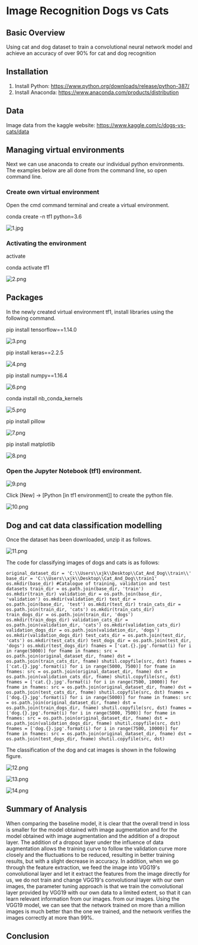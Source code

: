 # Image Recognition Dogs vs Cats

## Basic Overview
Using cat and dog dataset to train a convolutional neural network model and achieve an accuracy of over 90% for cat and dog recognition

##  Installation
1. Install Python: https://www.python.org/downloads/release/python-387/
2. Install Anaconda: https://www.anaconda.com/products/distribution

## Data

Image data from the kaggle website: https://www.kaggle.com/c/dogs-vs-cats/data

## Managing virtual environments

Next we can use anaconda to create our individual python environments. The examples below are all done from the command line, so open command line.

### Create own virtual environment

Open the cmd command terminal and create a virtual environment.

conda create -n tf1 python=3.6

![1.jpg](https://github.com/JunkeXu/111/blob/main/figure/1.png)


### Activating the environment

activate

conda activate tf1

![2.png](https://github.com/JunkeXu/111/blob/main/figure/2.png)


## Packages

In the newly created virtual environment tf1, install libraries using the following command.

pip install tensorflow==1.14.0

![3.png](https://github.com/JunkeXu/111/blob/main/figure/3.png)


pip install keras==2.2.5

![4.png](https://github.com/JunkeXu/111/blob/main/figure/4.png)

pip install numpy==1.16.4

![6.png](https://github.com/JunkeXu/111/blob/main/figure/6.png)

conda install nb_conda_kernels

![5.png](https://github.com/JunkeXu/111/blob/main/figure/5.png)

pip install pillow

![7.png](https://github.com/JunkeXu/111/blob/main/figure/7.png)

pip install matplotlib

![8.png](https://github.com/JunkeXu/111/blob/main/figure/8.png)

### Open the Jupyter Notebook (tf1) environment.

![9.png](https://github.com/JunkeXu/111/blob/main/figure/9.png)

Click [New] → [Python [in tf1 environment]] to create the python file.

![10.png](https://github.com/JunkeXu/111/blob/main/figure/10.png)

## Dog and cat data classification modelling

Once the dataset has been downloaded, unzip it as follows.

![11.png](https://github.com/JunkeXu/111/blob/main/figure/11.png)

The code for classifying images of dogs and cats is as follows:

`
original_dataset_dir = 'C:\\Users\\xjk\\Desktop\\Cat_And_Dog\\train\\'
base_dir = 'C:\\Users\\xjk\\Desktop\\Cat_And_Dog\\train1'
os.mkdir(base_dir)
#Catalogue of training, validation and test datasets
train_dir = os.path.join(base_dir, 'train')
os.mkdir(train_dir)
validation_dir = os.path.join(base_dir, 'validation')
os.mkdir(validation_dir)
test_dir = os.path.join(base_dir, 'test')
os.mkdir(test_dir)
train_cats_dir = os.path.join(train_dir, 'cats')
os.mkdir(train_cats_dir)
train_dogs_dir = os.path.join(train_dir, 'dogs')
os.mkdir(train_dogs_dir)
validation_cats_dir = os.path.join(validation_dir, 'cats')
os.mkdir(validation_cats_dir)
validation_dogs_dir = os.path.join(validation_dir, 'dogs')
os.mkdir(validation_dogs_dir)
test_cats_dir = os.path.join(test_dir, 'cats')
os.mkdir(test_cats_dir)
test_dogs_dir = os.path.join(test_dir, 'dogs')
os.mkdir(test_dogs_dir)
fnames = ['cat.{}.jpg'.format(i) for i in range(5000)]
for fname in fnames:
    src = os.path.join(original_dataset_dir, fname)
    dst = os.path.join(train_cats_dir, fname)
    shutil.copyfile(src, dst)
fnames = ['cat.{}.jpg'.format(i) for i in range(5000, 7500)]
for fname in fnames:
    src = os.path.join(original_dataset_dir, fname)
    dst = os.path.join(validation_cats_dir, fname)
    shutil.copyfile(src, dst) 
fnames = ['cat.{}.jpg'.format(i) for i in range(7500, 10000)]
for fname in fnames:
    src = os.path.join(original_dataset_dir, fname)
    dst = os.path.join(test_cats_dir, fname)
    shutil.copyfile(src, dst)
fnames = ['dog.{}.jpg'.format(i) for i in range(5000)]
for fname in fnames:
    src = os.path.join(original_dataset_dir, fname)
    dst = os.path.join(train_dogs_dir, fname)
    shutil.copyfile(src, dst)
fnames = ['dog.{}.jpg'.format(i) for i in range(5000, 7500)]
for fname in fnames:
    src = os.path.join(original_dataset_dir, fname)
    dst = os.path.join(validation_dogs_dir, fname)
    shutil.copyfile(src, dst)
fnames = ['dog.{}.jpg'.format(i) for i in range(7500, 10000)]
for fname in fnames:
    src = os.path.join(original_dataset_dir, fname)
    dst = os.path.join(test_dogs_dir, fname)
    shutil.copyfile(src, dst)
`


The classification of the dog and cat images is shown in the following figure.

![12.png](https://github.com/JunkeXu/111/blob/main/figure/12.png)

![13.png](https://github.com/JunkeXu/111/blob/main/figure/13.png)

![14.png](https://github.com/JunkeXu/111/blob/main/figure/14.png)

## Summary of Analysis

When comparing the baseline model, it is clear that the overall trend in loss is smaller for the model obtained with image augmentation and for the model obtained with image augmentation and the addition of a dropout layer. The addition of a dropout layer under the influence of data augmentation allows the training curve to follow the validation curve more closely and the fluctuations to be reduced, resulting in better training results, but with a slight decrease in accuracy. In addition, when we go through the feature extraction, we feed the image into VGG19's convolutional layer and let it extract the features from the image directly for us, we do not train and change VGG19's convolutional layer with our own images, the parameter tuning approach is that we train the convolutional layer provided by VGG19 with our own data to a limited extent, so that it can learn relevant information from our images. from our images. Using the VGG19 model, we can see that the network trained on more than a million images is much better than the one we trained, and the network verifies the images correctly at more than 99%.

## Conclusion

